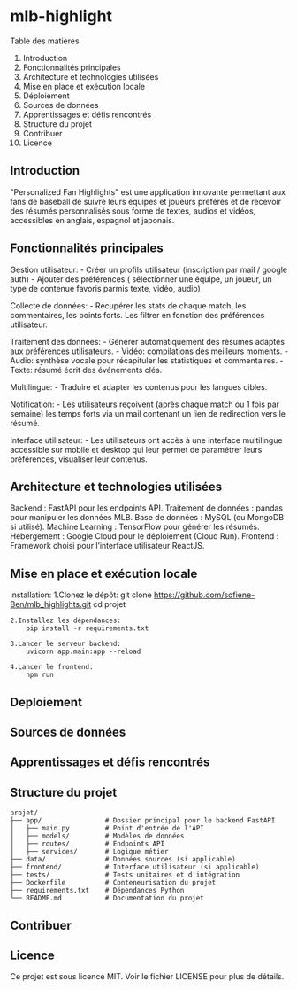 # mlb-highlight
Table des matières
1. Introduction
2. Fonctionnalités principales
3. Architecture et technologies utilisées
4. Mise en place et exécution locale
5. Déploiement
6. Sources de données
7. Apprentissages et défis rencontrés
8. Structure du projet
9. Contribuer
10. Licence



## Introduction
"Personalized Fan Highlights" est une application innovante permettant aux fans de baseball de suivre leurs équipes et joueurs préférés et de recevoir des résumés personnalisés sous forme de textes, audios et vidéos, accessibles en anglais, espagnol et japonais.

## Fonctionnalités principales
Gestion utilisateur:
    - Créer un profils utilisateur (inscription par mail / google auth)
    - Ajouter des préférences ( sélectionner une équipe, un joueur, un type de contenue favoris parmis texte, vidéo, audio)

Collecte de données:
    - Récupérer les stats de chaque match, les commentaires, les points forts.
    Les filtrer en fonction des préférences utilisateur.

Traitement des données:
    - Générer automatiquement des résumés adaptés aux préférences utilisateurs.
    - Vidéo: compilations des meilleurs moments.
    - Audio: synthèse vocale pour récapituler les statistiques et commentaires.
    - Texte: résumé écrit des événements clés.

Multilingue:
    - Traduire et adapter les contenus pour les langues cibles.

Notification:
    - Les utilisateurs reçoivent (après chaque match ou 1 fois par semaine) les temps forts via un mail contenant un lien de redirection vers le résumé.

Interface utilisateur:
    - Les utilisateurs ont accès à une interface multilingue accessible sur mobile et desktop qui leur permet de paramétrer leurs préférences, visualiser leur contenus.

## Architecture et technologies utilisées
Backend : FastAPI pour les endpoints API.
Traitement de données : pandas pour manipuler les données MLB.
Base de données : MySQL (ou MongoDB si utilisé).
Machine Learning : TensorFlow pour générer les résumés.
Hébergement : Google Cloud pour le déploiement (Cloud Run).
Frontend : Framework choisi pour l’interface utilisateur ReactJS.

## Mise en place et exécution locale
installation: 
    1.Clonez le dépôt:
        git clone https://github.com/sofiene-Ben/mlb_highlights.git
        cd projet
    
    2.Installez les dépendances:
        pip install -r requirements.txt

    3.Lancer le serveur backend:
        uvicorn app.main:app --reload

    4.Lancer le frontend:
        npm run

## Deploiement



## Sources de données




## Apprentissages et défis rencontrés



## Structure du projet
```
projet/
├── app/                # Dossier principal pour le backend FastAPI
│   ├── main.py         # Point d'entrée de l'API
│   ├── models/         # Modèles de données
│   ├── routes/         # Endpoints API
│   ├── services/       # Logique métier
├── data/               # Données sources (si applicable)
├── frontend/           # Interface utilisateur (si applicable)
├── tests/              # Tests unitaires et d'intégration
├── Dockerfile          # Conteneurisation du projet
├── requirements.txt    # Dépendances Python
└── README.md           # Documentation du projet
```
## Contribuer


## Licence
Ce projet est sous licence MIT. Voir le fichier LICENSE pour plus de détails.